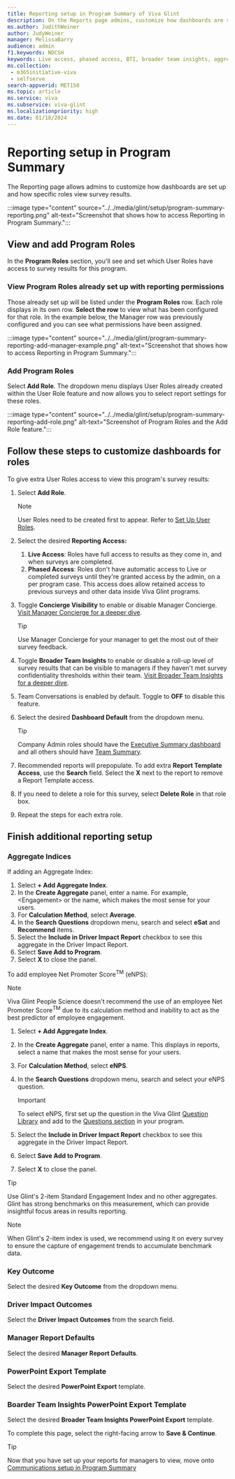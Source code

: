 ```yaml
---
title: Reporting setup in Program Summary of Viva Glint
description: On the Reports page admins, customize how dashboards are set up and how specific roles view them. 
ms.author: JudithWeiner
author: JudyWeiner
manager: MelissaBarry
audience: admin
f1.keywords: NOCSH
keywords: Live access, phased access, BTI, broader team insights, aggregate indices, aggregate index 
ms.collection: 
 - m365initiative-viva
 - selfserve
search-appverid: MET150
ms.topic: article
ms.service: viva
ms.subservice: viva-glint
ms.localizationpriority: high
ms.date: 01/18/2024
---
```


# Reporting setup in Program Summary

The Reporting page allows admins to customize how dashboards are set up and how specific roles view survey results.

:::image type="content" source="../../media/glint/setup/program-summary-reporting.png" alt-text="Screenshot that shows how to access Reporting in Program Summary.":::

## View and add Program Roles

In the **Program Roles** section, you'll see and set which User Roles have access to survey results for this program. 

### View Program Roles already set up with reporting permissions
Those already set up will be listed under the **Program Roles** row. Each role displays in its own row.
**Select the row** to view what has been configured for that role. In the example below, the Manager row was previously configured and you can see what permissions have been assigned.

:::image type="content" source="../../media/glint/program-summary-reporting-add-manager-example.png" alt-text="Screenshot that shows how to access Reporting in Program Summary.":::


### Add Program Roles
Select **Add Role**. The dropdown menu displays User Roles already created within the User Role feature and now allows you to select report settings for these roles. 

:::image type="content" source="../../media/glint/setup/program-summary-reporting-add-role.png" alt-text="Screenshot of Program Roles and the Add Role feature.":::

## Follow these steps to customize dashboards for roles

To give extra User Roles access to view this program's survey results:

1. Select **Add Role**.

   > [!NOTE]
   > User Roles need to be created first to appear. Refer to [Set Up User Roles](https://go.microsoft.com/fwlink/?linkid=2230740).

2. Select the desired **Reporting Access:**

   1. **Live Access**: Roles have full access to results as they come in, and when surveys are completed.
   2. **Phased Access**: Roles don't have automatic access to Live or completed surveys until they're granted access by the admin, on a per program case. This access does allow retained access to previous surveys and other data inside Viva Glint programs.

3. Toggle **Concierge Visibility** to enable or disable Manager Concierge. [Visit Manager Concierge for a deeper dive](https://go.microsoft.com/fwlink/?linkid=2231115).

   > [!TIP]
   > Use Manager Concierge for your manager to get the most out of their survey feedback.

4. Toggle **Broader Team Insights** to enable or disable a roll-up level of survey results that can be visible to managers if they haven't met survey confidentiality thresholds within their team. [Visit Broader Team Insights for a deeper dive](https://go.microsoft.com/fwlink/?linkid=2231012).

5. Team Conversations is enabled by default. Toggle to **OFF** to disable this feature.

6. Select the desired **Dashboard Default** from the dropdown menu.

   > [!TIP]
   > Company Admin roles should have the [Executive Summary dashboard](https://go.microsoft.com/fwlink/?linkid=2231010) and all others should have [Team Summary](https://go.microsoft.com/fwlink/?linkid=2231210).

7. Recommended reports will prepopulate. To add extra **Report Template Access**, use the **Search** field. Select the **X** next to the report to remove a Report Template access.

8. If you need to delete a role for this survey, select **Delete Role** in that role box.

9. Repeat the steps for each extra role.

## Finish additional reporting setup

### Aggregate Indices

If adding an Aggregate Index:

1. Select **+ Add Aggregate Index**.
2. In the **Create Aggregate** panel, enter a name. For example, <Engagement\> or the name, which makes the most sense for your users.
3. For **Calculation Method**, select **Average**.
4. In the **Search Questions** dropdown menu, search and select **eSat** and **Recommend** items.
5. Select the **Include in Driver Impact Report** checkbox to see this aggregate in the Driver Impact Report.
6. Select **Save Add to Program**.
7. Select **X** to close the panel.

To add employee Net Promoter Score<sup>TM</sup> (eNPS):

> [!NOTE]
> Viva Glint People Science doesn't recommend the use of an employee Net Promoter Score<sup>TM</sup> due to its calculation method and inability to act as the best predictor of employee engagement.

1. Select **+ Add Aggregate Index**.
2. In the **Create Aggregate** panel, enter a name. This displays in reports, select a name that makes the most sense for your users.
3. For **Calculation Method**, select **eNPS**.
4. In the **Search Questions** dropdown menu, search and select your eNPS question.

   > [!IMPORTANT]
   > To select eNPS, first set up the question in the Viva Glint [Question Library](https://go.microsoft.com/fwlink/?linkid=2230918) and add to the [Questions section](https://go.microsoft.com/fwlink/?linkid=2231415) in your program.
   
5. Select the **Include in Driver Impact Report** checkbox to see this aggregate in the Driver Impact Report.
6. Select **Save Add to Program**.
7. Select **X** to close the panel.

>[!TIP]
> Use Glint's 2-item Standard Engagement Index and no other aggregates. Glint has strong benchmarks on this measurement, which can provide insightful focus areas in results reporting.

>[!NOTE]
> When Glint's 2-item index is used, we recommend using it on every survey to ensure the capture of engagement trends to accumulate benchmark data.

### Key Outcome

Select the desired **Key Outcome** from the dropdown menu.

### Driver Impact Outcomes

Select the **Driver Impact Outcomes** from the search field.

### Manager Report Defaults

Select the desired **Manager Report Defaults**.

### PowerPoint Export Template

Select the desired **PowerPoint Export** template.

### Boarder Team Insights PowerPoint Export Template

Select the desired **Broader Team Insights PowerPoint Export** template.

To complete this page, select the right-facing arrow to **Save & Continue**.

>[!TIP]
>Now that you have set up your reports for managers to view, move onto [Communications setup in Program Summary](https://go.microsoft.com/fwlink/?linkid=2231342)


